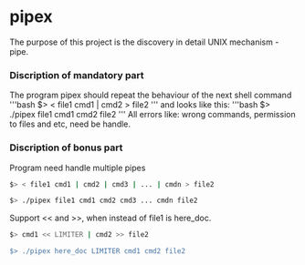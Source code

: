 # pipex
The purpose of this project is the discovery in detail UNIX mechanism - pipe.

### Discription of mandatory part
The program pipex should repeat the behaviour of the next shell command
'''bash
$> < file1 cmd1 | cmd2 > file2
'''
and looks like this:
'''bash
$> ./pipex file1 cmd1 cmd2 file2
'''
All errors like: wrong commands, permission to files and etc, need be handle.

### Discription of bonus part
Program need handle multiple pipes
```bash
$> < file1 cmd1 | cmd2 | cmd3 | ... | cmdn > file2

$> ./pipex file1 cmd1 cmd2 cmd3 ... cmdn file2
```
Support << and >>, when instead of file1 is here_doc.
```bash
$> cmd1 << LIMITER | cmd2 >> file2

$> ./pipex here_doc LIMITER cmd1 cmd2 file2
```